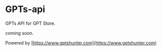 # GPTs-api

GPTs API for GPT Store.

coming soon.

Powered by [https://www.gptshunter.com](https://www.gptshunter.com)
